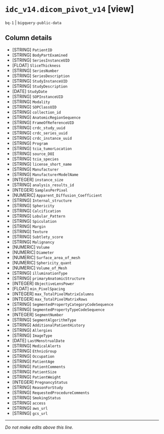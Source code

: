 # `idc_v14.dicom_pivot_v14` [view]
`bq-1` | `bigquery-public-data`

## Column details
* [STRING]    `PatientID`
* [STRING]    `BodyPartExamined`
* [STRING]    `SeriesInstanceUID`
* [FLOAT]     `SliceThickness`
* [STRING]    `SeriesNumber`
* [STRING]    `SeriesDescription`
* [STRING]    `StudyInstanceUID`
* [STRING]    `StudyDescription`
* [DATE]      `StudyDate`
* [STRING]    `SOPInstanceUID`
* [STRING]    `Modality`
* [STRING]    `SOPClassUID`
* [STRING]    `collection_id`
* [STRING]    `AnatomicRegionSequence`
* [STRING]    `FrameOfReferenceUID`
* [STRING]    `crdc_study_uuid`
* [STRING]    `crdc_series_uuid`
* [STRING]    `crdc_instance_uuid`
* [STRING]    `Program`
* [STRING]    `tcia_tumorLocation`
* [STRING]    `source_DOI`
* [STRING]    `tcia_species`
* [STRING]    `license_short_name`
* [STRING]    `Manufacturer`
* [STRING]    `ManufacturerModelName`
* [INTEGER]   `instance_size`
* [STRING]    `analysis_results_id`
* [INTEGER]   `SamplesPerPixel`
* [NUMERIC]   `Apparent_Diffusion_Coefficient`
* [STRING]    `Internal_structure`
* [STRING]    `Sphericity`
* [STRING]    `Calcification`
* [STRING]    `Lobular_Pattern`
* [STRING]    `Spiculation`
* [STRING]    `Margin`
* [STRING]    `Texture`
* [STRING]    `Subtlety_score`
* [STRING]    `Malignancy`
* [NUMERIC]   `Volume`
* [NUMERIC]   `Diameter`
* [NUMERIC]   `Surface_area_of_mesh`
* [NUMERIC]   `Sphericity_quant`
* [NUMERIC]   `Volume_of_Mesh`
* [STRING]    `illuminationType`
* [STRING]    `primaryAnatomicStructure`
* [INTEGER]   `ObjectiveLensPower`
* [FLOAT]     `min_PixelSpacing`
* [INTEGER]   `max_TotalPixelMatrixColumns`
* [INTEGER]   `max_TotalPixelMatrixRows`
* [STRING]    `SegmentedPropertyCategoryCodeSequence`
* [STRING]    `SegmentedPropertyTypeCodeSequence`
* [INTEGER]   `SegmentNumber`
* [STRING]    `SegmentAlgorithmType`
* [STRING]    `AdditionalPatientHistory`
* [STRING]    `Allergies`
* [STRING]    `ImageType`
* [DATE]      `LastMenstrualDate`
* [STRING]    `MedicalAlerts`
* [STRING]    `EthnicGroup`
* [STRING]    `Occupation`
* [STRING]    `PatientAge`
* [STRING]    `PatientComments`
* [STRING]    `PatientSize`
* [STRING]    `PatientWeight`
* [INTEGER]   `PregnancyStatus`
* [STRING]    `ReasonForStudy`
* [STRING]    `RequestedProcedureComments`
* [STRING]    `SmokingStatus`
* [STRING]    `access`
* [STRING]    `aws_url`
* [STRING]    `gcs_url`

-------------------------------------------------------------------------------
*Do not make edits above this line.*
